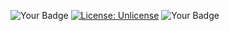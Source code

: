 ![Your Badge](https://img.shields.io/badge/language-python-blue)
[![License: Unlicense](https://img.shields.io/badge/license-Unlicense-blue.svg)](http://unlicense.org/)
![Your Badge](https://img.shields.io/badge/Linux-FCC624?style=for-the-badge&logo=linux&logoColor=black)
